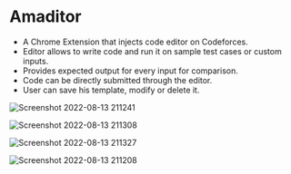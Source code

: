 # Amaditor

- A Chrome Extension that injects code editor on Codeforces.
- Editor allows to write code and run it on sample test cases or custom inputs.
- Provides expected output for every input for comparison.
- Code can be directly submitted through the editor.
- User can save his template, modify or delete it.

![Screenshot 2022-08-13 211241](https://user-images.githubusercontent.com/65945317/186480521-63b5bb0c-b182-44a4-9bf4-2437c1c23aa9.jpg)

![Screenshot 2022-08-13 211308](https://user-images.githubusercontent.com/65945317/186480657-c5019aac-f6be-410d-89a4-0d597e4503be.jpg)

![Screenshot 2022-08-13 211327](https://user-images.githubusercontent.com/65945317/186480683-468cea4c-d6da-44a0-baef-23c32a0ca851.jpg)

![Screenshot 2022-08-13 211208](https://user-images.githubusercontent.com/65945317/186480701-678d4f3b-f926-468a-a794-f3e6e2d4424d.jpg)


